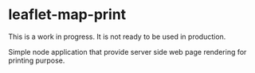 # leaflet-map-print

This is a work in progress. It is not ready to be used in production.

Simple node application that provide server side web page rendering for printing purpose.

